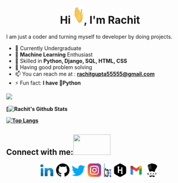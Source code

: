 <h4 align="center"> 
  
<h1 align="center">Hi <img src="pics/Hi.gif" width="29px" height="50px"/>, I'm Rachit</h1>
I am just a coder and turning myself to developer by doing projects.

- 🔭 Currently Undergraduate
- 🌱 <strong>Machine Learning</strong> Enthusiast
- 🤵 Skilled in <strong>Python, Django, SQL, HTML, CSS</strong>
- 🤴 Having good problem solving
- 📫 You can reach me at : <strong>rachitgupta55555@gmail.com </strong>
- ⚡ Fun fact: <strong>I have 🐍Python<strong>
  
<a href="https://github.com/rachit44"><img src="https://komarev.com/ghpvc/?username=rachit44&color=dc143c&style=plastic"></a>
  
[![Rachit's Github Stats](https://github-readme-stats.vercel.app/api?username=rachit44&hide=issues&count_private=true&show_icons=true&theme=calm)

[![Top Langs](https://github-readme-stats.vercel.app/api/top-langs/?username=rachit44&layout=compact&theme=calm)](https://github.com/rachit44/github-readme-stats)

## Connect with me:<img src='https://raw.githubusercontent.com/ShahriarShafin/ShahriarShafin/main/Assets/handshake.gif' width="100px" height="55px"></h3>

<p align="left">
<div class="footer" id="top3">
  <center> 
   <a href="https://www.linkedin.com/in/rachit-gupta-477b3611b/" class="pics"><img src="pics/linkedin.svg" height="36vh"></a>&nbsp;
   <a href="https://github.com/rachit44" class="pics"> <img src="pics/github.svg" height="36vh"></a>&nbsp;
    <a href="https://twitter.com/RachitG76092361" class="pics"><img src="pics/twitter.svg" height="36vh"></a>&nbsp;
    <a href="https://www.instagram.com/rachitgupta__/" class="pics"><img src="pics/instagram.svg" height="36vh"></a>&nbsp;
  <a href="https://codeforces.com/profile/rachit96" class="pics"><img src="pics/codeforces.svg" height="36vh" width="20vh"></a>&nbsp;
   <a href="https://www.hackerrank.com/rachitJaiGupta?hr_r=1" class="pics"><img src="pics/hackerrank.svg" height="36vh"></a>&nbsp;
     <a href="https://mail.google.com/mail/?view=cm&fs=1&tf=1&to=rachitgupta55555@gmail.com" class="pics"><img src="pics/gmail (1).svg" height="36vh"></a>&nbsp;
  <a href="https://www.codechef.com/users/rachit_gupta5" class="pics"><img src="pics/codechef.svg" height="36vh"></a>&nbsp;
  </div>
</p>
